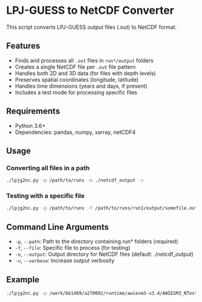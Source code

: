 # LPJ-GUESS to NetCDF Converter

This script converts LPJ-GUESS output files (.out) to NetCDF format.

## Features

- Finds and processes all `.out` files in `run*/output` folders
- Creates a single NetCDF file per `.out` file pattern
- Handles both 2D and 3D data (for files with depth levels)
- Preserves spatial coordinates (longitude, latitude)
- Handles time dimensions (years and days, if present)
- Includes a test mode for processing specific files

## Requirements

- Python 3.6+
- Dependencies: pandas, numpy, xarray, netCDF4

## Usage

### Converting all files in a path

```bash
./lpjg2nc.py -p /path/to/runs -o ./netcdf_output -v
```

### Testing with a specific file

```bash
./lpjg2nc.py -p /path/to/runs -f /path/to/runs/run1/output/somefile.out -o ./netcdf_output -v
```

## Command Line Arguments

- `-p`, `--path`: Path to the directory containing run* folders (required)
- `-f`, `--file`: Specific file to process (for testing)
- `-o`, `--output`: Output directory for NetCDF files (default: ./netcdf_output)
- `-v`, `--verbose`: Increase output verbosity

## Example

```bash
./lpjg2nc.py -p /work/bb1469/a270092/runtime/awiesm3-v3.4/AWIESM3_NTest141_LPJG_RESTART/run_20010101-20011231/work -o ./netcdf -v
```
